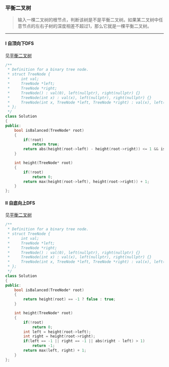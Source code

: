 ### 平衡二叉树

> 输入一棵二叉树的根节点，判断该树是不是平衡二叉树。如果某二叉树中任意节点的左右子树的深度相差不超过1，那么它就是一棵平衡二叉树。  

----------

#### I 自顶向下DFS

见[平衡二叉树](./%230110%20Balanced%20Binary%20Tree%20平衡二叉树.md)  

```cpp
/**
 * Definition for a binary tree node.
 * struct TreeNode {
 *     int val;
 *     TreeNode *left;
 *     TreeNode *right;
 *     TreeNode() : val(0), left(nullptr), right(nullptr) {}
 *     TreeNode(int x) : val(x), left(nullptr), right(nullptr) {}
 *     TreeNode(int x, TreeNode *left, TreeNode *right) : val(x), left(left), right(right) {}
 * };
 */
class Solution 
{
public:
    bool isBalanced(TreeNode* root) 
    {
        if(!root)
            return true;
        return abs(height(root->left) - height(root->right)) <= 1 && isBalanced(root->left) && isBalanced(root->right);
    }

    int height(TreeNode* root)
    {
        if(!root)
            return 0;
        return max(height(root->left), height(root->right)) + 1;
    }
};
```

#### II 自底向上DFS

见[平衡二叉树](./%230110%20Balanced%20Binary%20Tree%20平衡二叉树.md)  

```cpp
/**
 * Definition for a binary tree node.
 * struct TreeNode {
 *     int val;
 *     TreeNode *left;
 *     TreeNode *right;
 *     TreeNode() : val(0), left(nullptr), right(nullptr) {}
 *     TreeNode(int x) : val(x), left(nullptr), right(nullptr) {}
 *     TreeNode(int x, TreeNode *left, TreeNode *right) : val(x), left(left), right(right) {}
 * };
 */
class Solution 
{
public:
    bool isBalanced(TreeNode* root) 
    {
        return height(root) == -1 ? false : true;
    }

    int height(TreeNode* root)
    {
        if(!root)
            return 0;
        int left = height(root->left);
        int right = height(root->right);
        if(left == -1 || right == -1 || abs(right - left) > 1)
            return -1;
        return max(left, right) + 1;
    }
};
```

